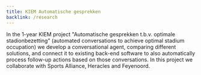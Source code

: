 ```yaml
---
title: KIEM Automatische gesprekken
backlink: /research
---
```


In the 1-year KIEM project "Automatische gesprekken t.b.v. optimale stadionbezetting" (automated conversations to achieve optimal stadium occupation) we develop a conversational agent, comparing different solutions, and connect it to existing back-end software to also automatically process follow-up actions based on those conversations. In this project we collaborate with Sports Alliance, Heracles and Feyenoord.
